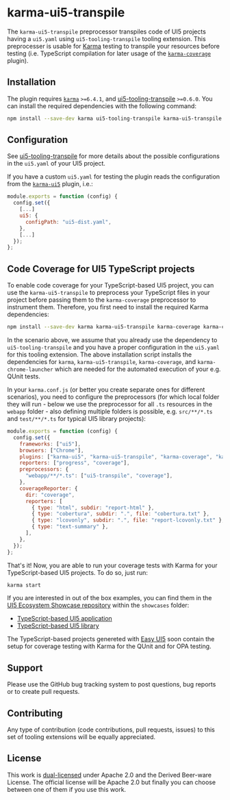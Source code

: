 # karma-ui5-transpile

The `karma-ui5-transpile` preprocessor transpiles code of UI5 projects having a `ui5.yaml` using `ui5-tooling-transpile` tooling extension. This preprocesser is usable for [Karma](https://karma-runner.github.io/) testing to transpile your resources before testing (i.e. TypeScript compilation for later usage of the [`karma-coverage`](https://www.npmjs.com/package/karma-coverage) plugin).

## Installation

The plugin requires [`karma`](https://www.npmjs.com/package/karma) `>=6.4.1`, and [ui5-tooling-transpile](https://www.npmjs.com/package/ui5-tooling-transpile) `>=0.6.0`. You can install the required dependencies with the following command: 

```sh
npm install --save-dev karma ui5-tooling-transpile karma-ui5-transpile
```

## Configuration

See [ui5-tooling-transpile](https://www.npmjs.com/package/ui5-tooling-transpile) for more details about the possible configurations in the `ui5.yaml` of your UI5 project.

If you have a custom `ui5.yaml` for testing the plugin reads the configuration from the [`karma-ui5`](https://www.npmjs.com/package/karma-ui5) plugin, i.e.:

```js
module.exports = function (config) {
  config.set({
    [...]
    ui5: {
      configPath: "ui5-dist.yaml",
    },
    [...]
  });
};
```

## Code Coverage for UI5 TypeScript projects

To enable code coverage for your TypeScript-based UI5 project, you can use the `karma-ui5-transpile` to preprocess your TypeScript files in your project before passing them to the `karma-coverage` preprocessor to instrument them. Therefore, you first need to install the required Karma dependencies:

```sh
npm install --save-dev karma karma-ui5-transpile karma-coverage karma-chrome-launcher
```

In the scenario above, we assume that you already use the dependency to `ui5-tooling-transpile` and you have a proper configuration in the `ui5.yaml` for this tooling extension. The above installation script installs the dependencies for `karma`, `karma-ui5-transpile`, `karma-coverage`, and `karma-chrome-launcher` which are needed for the automated execution of your e.g. QUnit tests.

In your `karma.conf.js` (or better you create separate ones for different scenarios), you need to configure the preprocessors (for which local folder they will run - below we use the preprocessor for all `.ts` resources in the `webapp` folder - also defining multiple folders is possible, e.g. `src/**/*.ts` and `test/**/*.ts` for typical UI5 library projects):

```js
module.exports = function (config) {
  config.set({
    frameworks: ["ui5"],
    browsers: ["Chrome"],
    plugins: ["karma-ui5", "karma-ui5-transpile", "karma-coverage", "karma-chrome-launcher"],
    reporters: ["progress", "coverage"],
    preprocessors: {
      "webapp/**/*.ts": ["ui5-transpile", "coverage"],
    },
    coverageReporter: {
      dir: "coverage",
      reporters: [
        { type: "html", subdir: "report-html" },
        { type: "cobertura", subdir: ".", file: "cobertura.txt" },
        { type: "lcovonly", subdir: ".", file: "report-lcovonly.txt" },
        { type: "text-summary" },
      ],
    },
  });
};
```

That's it! Now, you are able to run your coverage tests with Karma for your TypeScript-based UI5 projects. To do so, just run:

```sh
karma start
```

If you are interested in out of the box examples, you can find them in the [UI5 Ecosystem Showcase repository](https://github.com/ui5-community/ui5-ecosystem-showcase/) within the `showcases` folder:

* [TypeScript-based UI5 application](https://github.com/ui5-community/ui5-ecosystem-showcase/tree/main/showcases/ui5-tsapp)
* [TypeScript-based UI5 library](https://github.com/ui5-community/ui5-ecosystem-showcase/tree/main/showcases/ui5-tslib)

The TypeScript-based projects genereted with [Easy UI5](https://www.npmjs.com/package/generator-easy-ui5) soon contain the setup for coverage testing with Karma for the QUnit and for OPA testing.

## Support

Please use the GitHub bug tracking system to post questions, bug reports or to create pull requests.

## Contributing

Any type of contribution (code contributions, pull requests, issues) to this set of tooling extensions will be equally appreciated.

## License

This work is [dual-licensed](../../LICENSE) under Apache 2.0 and the Derived Beer-ware License. The official license will be Apache 2.0 but finally you can choose between one of them if you use this work.
